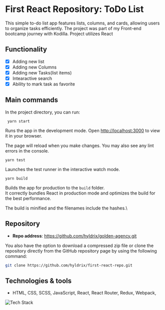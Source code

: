 # First React Repository: ToDo List

This simple to-do list app features lists, columns, and cards, allowing users to organize tasks efficiently. The project was part of my Front-end bootcamp journey with Kodilla. 
Project utilizes React

## Functionality
- [x] Adding new list
- [x] Adding new Columns
- [x] Adding new Tasks(list items)
- [x] Intearactive search
- [x] Ability to mark task as favorite

## Main commands

In the project directory, you can run:

``` yarn start```

Runs the app in the development mode.
Open [http://localhost:3000](http://localhost:3000) to view it in your browser.

The page will reload when you make changes.
You may also see any lint errors in the console.

```yarn test```

Launches the test runner in the interactive watch mode.


```yarn build```

Builds the app for production to the `build` folder.\
It correctly bundles React in production mode and optimizes the build for the best performance.

The build is minified and the filenames include the hashes.\



## Repository

- **Repo address**: https://github.com/hyldrix/golden-agency.git

You also have the option to download a compressed zip file or clone the repository directly from the GitHub repository page by using the following command:

```bash
git clone https://github.com/hyldrix/first-react-repo.git
```

## Technologies & tools
- HTML, CSS, SCSS, JavaScript, React, React Router, Redux, Webpack, 
  
  
<img src="https://skillicons.dev/icons?i=html,css,scss,react,redux,webpackbootstrap" alt="Tech Stack" /> 